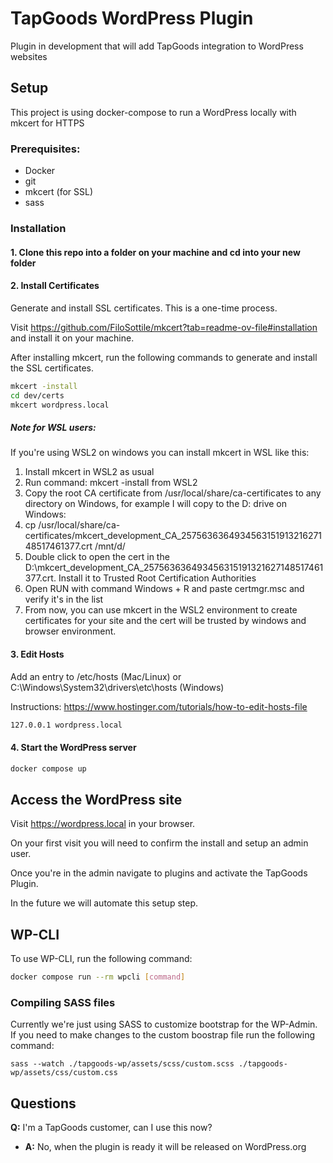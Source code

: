 # TapGoods WordPress Plugin

Plugin in development that will add TapGoods integration to WordPress websites

## Setup

This project is using docker-compose to run a WordPress locally with mkcert for HTTPS

### Prerequisites:
- Docker
- git
- mkcert (for SSL)
- sass 

### Installation
#### 1. Clone this repo into a folder on your machine and cd into your new folder

#### 2. Install Certificates

Generate and install SSL certificates. This is a one-time process.

Visit https://github.com/FiloSottile/mkcert?tab=readme-ov-file#installation and install it on your machine.

After installing mkcert, run the following commands to generate and install the SSL certificates.

```bash
mkcert -install
cd dev/certs
mkcert wordpress.local
```

##### Note for WSL users:

If you're using WSL2 on windows you can install mkcert in WSL like this:
1. Install mkcert in WSL2 as usual
1. Run command: mkcert -install from WSL2
1. Copy the root CA certificate from /usr/local/share/ca-certificates to any directory on Windows, for example I will copy to the D: drive on Windows:
1. cp /usr/local/share/ca-certificates/mkcert_development_CA_257563636493456315191321627148517461377.crt /mnt/d/
1. Double click to open the cert in the D:\mkcert_development_CA_257563636493456315191321627148517461377.crt. Install it to Trusted Root Certification Authorities
1. Open RUN with command Windows + R and paste certmgr.msc and verify it's in the list
1. From now, you can use mkcert in the WSL2 environment to create certificates for your site and the cert will be trusted by windows and browser environment.

#### 3. Edit Hosts

 Add an entry to /etc/hosts (Mac/Linux) or C:\Windows\System32\drivers\etc\hosts (Windows)

Instructions: https://www.hostinger.com/tutorials/how-to-edit-hosts-file

```bash
127.0.0.1 wordpress.local
```

#### 4. Start the WordPress server

```bash
docker compose up
```

## Access the WordPress site

Visit https://wordpress.local in your browser.

On your first visit you will need to confirm the install and setup an admin user.

Once you're in the admin navigate to plugins and activate the TapGoods Plugin.

In the future we will automate this setup step.

## WP-CLI

To use WP-CLI, run the following command:

```bash
docker compose run --rm wpcli [command]
```

### Compiling SASS files

Currently we're just using SASS to customize bootstrap for the WP-Admin. If you need to make changes to the custom boostrap file run the following command:
```
sass --watch ./tapgoods-wp/assets/scss/custom.scss ./tapgoods-wp/assets/css/custom.css
```
## Questions

**Q:** I'm a TapGoods customer, can I use this now?
- **A:** No, when the plugin is ready it will be released on WordPress.org

